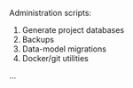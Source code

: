 Administration scripts:

1. Generate project databases
2. Backups
3. Data-model migrations
4. Docker/git utilities


...